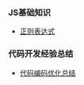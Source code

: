 ### JS基础知识

* [正则表达式](https://github.com/cyh756085049/web-system/blob/main/web-basics/javascript/regexp.md)

### 代码开发经验总结
* [代码编码优化总结](https://github.com/cyh756085049/web-system/blob/main/web-basics/javascript/summary.md)
